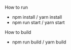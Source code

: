 How to run   
- npm install / yarn install
- npm run start / yarn start

How to build
 - npm run build / yarn build
